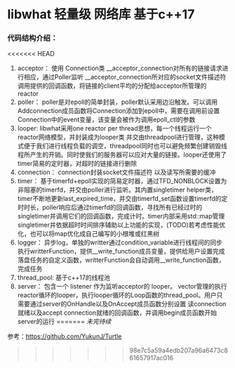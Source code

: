 # libwhat 轻量级 网络库 基于c++17

### 代码结构介绍：

<<<<<<< HEAD
1. acceptor：
   使用 Connection类 __acceptor_connection对所有的链接请求进行相应，通过Poller监听 __acceptor_connection所对应的socket文件描述符调用提供的回调函数，将链接的client平均的分配给acceptor所管理的 reactor
2. poller：
   poller是对epoll的简单封装，poller默认采用边沿触发。可以调用Addconnection成员函数将Connection添加到epoll中，需要在调用前设置Connection中的event变量，该变量会被作为调用epoll_ctl的参数
3. looper:
   libwhat采用one reactor per thread思想，每一个线程运行一个reactor网络模型，并封装成为looper类 并交由threadpool进行管理，这种模式便于我们进行线程负载的调空，threadpool同时也可以避免频繁创建销毁线程所产生的开销。同时使我们的服务器可以应对大量的链接。looper还使用了timer简易的定时器，对超时的链接进行删除
4. connection：
   connection封装socket文件描述符 以及读写所需要的缓冲
5. timer：
   基于timerfd+epoll实现的简易定时器，通过TFD_NONBLOCK设置为非阻塞的timerfd，并交由poller进行监听。其内置singletimer helper类，timer不断地更新last_expired_time，并交由timerfd_set函数设置timerfd的定时时长，poller响应后通过timerfd的回调函数，寻找所有已经过时的singletimer并调用它们的回调函数，完成计时。timer内部采用std::map管理singletimer并依据超时时间排序辅助以上功能的实现，(TODO)若考虑性能优化，也可以将map优化成自己编写的小根堆或红黑树
6. logger：
   异步log，单独的writter通过condition_variable进行线程间的同步执行writterFunction，提供__write_function成员变量，提供给用户设置完成落盘任务的自定义函数，writterFunction会自动调用__write_function函数，完成任务
7. thread_pool:
   基于c++17的线程池
8. server：
   包含一个 listener 作为监听acceptor的 looper。 vector管理的执行reactor循环的looper，执行looper循环的Loop函数的thread_pool。用户只需要通过server的OnHandle以及OnAccept成员函数分别设置 读connection就绪以及accept connection就绪的回调函数，并调用begin成员函数开始server的运行
=======
*未完待续*

参考：https://github.com/YukunJ/Turtle
>>>>>>> 98e7c5a59a4edb207a96a6473c861657917ac016
